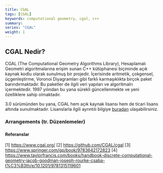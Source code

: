 ```yaml
---
title: CGAL
tags: [CGAL]
keywords: computational geometry, cgal, c++
summary:
series: "CGAL"
weight: 1
---
```


## CGAL Nedir?
CGAL (The Computational Geometry Algorithms Library), Hesaplamalı Geometri algoritmalarına erişim sunan C++ kütüphanesi biçiminde açık kaynak kodlu olarak sunulmuş bir projedir. İçerisinde aritmetik, çokgensel, üçgenleştirme, Voronoi Diyagramları gibi farklı karmaşıklıkta birçok paket barındırmaktadır. Bu paketler de ilgili veri yapıları ve algoritmalrı içermektedir. 1997 yılından bu yana sürekli güncellenmekte ve yeni özelliklere sahip olmaktadır. 

3.0 sürümünden bu yana, CGAL hem açık kaynak lisansı hem de ticari lisans altında sunulmaktadır. Lisanslarla ilgili ayrıntılı bilgiye [buradan](https://www.cgal.org/license.html) ulaşabilirsiniz.


### Arrangements (tr. Düzenlemeler)

### 



#### Referanslar
[1] https://www.cgal.org/
[2] https://github.com/CGAL/cgal
[3] https://www.springer.com/gp/book/9783642172823
[4] https://www.taylorfrancis.com/books/handbook-discrete-computational-geometry-jacob-goodman-joseph-rourke-csaba-t%C3%B3th/e/10.1201/9781315119601
